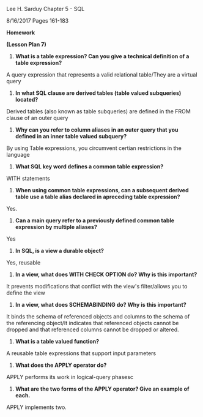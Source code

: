 Lee H. Sarduy                                                                                                                                       Chapter 5 - SQL

8/16/2017                                                                                                                                             Pages 161-183

**Homework**

**(Lesson Plan 7)**

1. **What is a table expression? Can you give a technical definition of a table expression?**

A query expression that represents a valid relational table/They are a virtual query

1. **In what SQL clause are derived tables (table valued subqueries) located?**

Derived tables (also known as table subqueries) are defined in the FROM clause of an outer query

1. **Why can you refer to column aliases in an outer query that you defined in an inner table valued subquery?**

By using Table expressions, you circumvent certian restrictions in the language

1. **What SQL key word defines a common table expression?**

WITH statements

1. **When using common table expressions, can a subsequent derived table use a table alias declared in apreceding table expression?**

Yes.

1. **Can a main query refer to a previously defined common table expression by multiple aliases?**

Yes

1. **In SQL, is a view a durable object?**

Yes, reusable

1. **In a view, what does WITH CHECK OPTION do? Why is this important?**

It prevents modifications that conflict with the view&#39;s filter/allows you to define the view

1. **In a view, what does SCHEMABINDING do? Why is this important?**

It binds the schema of referenced objects and columns to the schema of the referencing object/It indicates that referenced objects cannot be dropped and that referenced columns cannot be dropped or altered.

1. **What is a table valued function?**

A reusable table expressions that support input parameters

1. **What does the APPLY operator do?**

APPLY performs its work in logical-query phasesc

1. **What are the two forms of the APPLY operator? Give an example of each.**

APPLY implements two.
